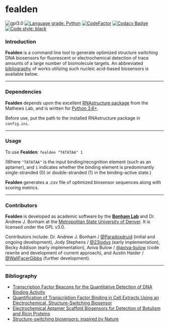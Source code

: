 # fealden

![gpl3.0](https://img.shields.io/github/license/Paradoxdruid/academia-admin-automation.svg "Licensed under GPL 3.0")  [![Language grade: Python](https://img.shields.io/lgtm/grade/python/g/Paradoxdruid/fealden.svg?logo=lgtm&logoWidth=18)](https://lgtm.com/projects/g/Paradoxdruid/fealden/context:python)  [![CodeFactor](https://www.codefactor.io/repository/github/paradoxdruid/fealden/badge)](https://www.codefactor.io/repository/github/paradoxdruid/fealden)  [![Codacy Badge](https://app.codacy.com/project/badge/Grade/520de6c0a1aa463b8b12f4ddc746b4d3)](https://www.codacy.com/gh/Paradoxdruid/fealden/dashboard?utm_source=github.com&amp;utm_medium=referral&amp;utm_content=Paradoxdruid/fealden&amp;utm_campaign=Badge_Grade) [![Code style: black](https://img.shields.io/badge/code%20style-black-000000.svg)](https://github.com/ambv/black)

### Introduction 
**Fealden** is a command line tool to generate optimized structure switching DNA biosensors for fluorescent or electrochemical detection of trace amounts of a large number of biomolecule targets.  An abbreviated [bibliography](#bibliography) of works utilizing such nucleic acid-based biosensors is available below.

-------------------------

### Dependencies

**Fealden** depends upon the excellent [RNAstructure package](https://rna.urmc.rochester.edu/RNAstructure.html) from the Mathews Lab, and is written for [Python 3.6+](https://www.python.org/).  

Before use, put the path to the installed RNAstructure package in `config.ini`.

------------------------

### Usage

To use **Fealden**:
`fealden "TATATAA" 1`

(Where `"TATATAA"` is the input binding/recognition element (such as an aptamer), and `1` indicates whether the binding element is predominantly single-stranded (0) or double-stranded (1) in the binding-active state.)

**Fealden** generates a .csv file of optimized biosensor sequences along with scoring metrics.

----------------------

### Contributors

**Fealden** is developed as academic software by the **[Bonham Lab](http://www.bonhamlab.com)** and Dr. Andrew J. Bonham at the [Metropolitan State University of Denver](http://www.msudenver.edu).  It is licensed under the GPL v3.0.  

Contributors include: Dr. Andrew J. Bonham / [@Paradoxdruid]( https://github.com/Paradoxdruid ) (initial and ongoing development), Jody Stephens / [@23jodys]( https://github.com/23jodys ) (early implementation), Becky Addison (early implementation), Aviva Bulow / [@aviva-bulow]( https://github.com/aviva-bulow ) (code rewrite and development of current approach), and Austin Haider / [@WallFacerGibbs]( https://github.com/wallfacergibbs ) (further development).

---------------------

### Bibliography

* [Transcription Factor Beacons for the Quantitative Detection of DNA Binding Activity](http://dx.doi.org/10.1021/ja204775k)
* [Quantification of Transcription Factor Binding in Cell Extracts Using an Electrochemical, Structure-Switching Biosensor](http://dx.doi.org/10.1021/ja2115663)
* [Electrochemical Aptamer Scaffold Biosensors for Detection of Botulism and Ricin Proteins](http://dx.doi.org/10.1007/978-1-4939-6958-6_2)
* [Structure-switching biosensors: inspired by Nature](https://doi.org/10.1016/j.sbi.2010.05.001)
